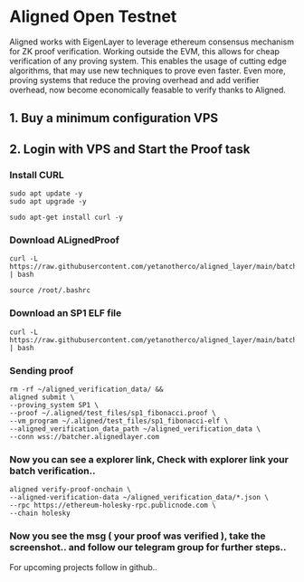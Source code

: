 # Aligned Open Testnet

Aligned works with EigenLayer to leverage ethereum consensus mechanism for ZK proof verification. Working outside the EVM, this allows for cheap verification of any proving system. This enables the usage of cutting edge algorithms, that may use new techniques to prove even faster. Even more, proving systems that reduce the proving overhead and add verifier overhead, now become economically feasable to verify thanks to Aligned.

## 1. Buy a minimum configuration VPS
## 2. Login with VPS and Start the Proof task

### Install CURL
```
sudo apt update -y
sudo apt upgrade -y
``` 
```
sudo apt-get install curl -y
```
### Download ALignedProof
```
curl -L https://raw.githubusercontent.com/yetanotherco/aligned_layer/main/batcher/aligned/install_aligned.sh | bash

```
```
source /root/.bashrc
```

### Download an SP1 ELF file

```
curl -L https://raw.githubusercontent.com/yetanotherco/aligned_layer/main/batcher/aligned/get_proof_test_files.sh | bash
```

### Sending proof

```
rm -rf ~/aligned_verification_data/ &&
aligned submit \
--proving_system SP1 \
--proof ~/.aligned/test_files/sp1_fibonacci.proof \
--vm_program ~/.aligned/test_files/sp1_fibonacci-elf \
--aligned_verification_data_path ~/aligned_verification_data \
--conn wss://batcher.alignedlayer.com
```

### Now you can see a explorer link, Check with explorer link your batch verification.. 

```
aligned verify-proof-onchain \
--aligned-verification-data ~/aligned_verification_data/*.json \
--rpc https://ethereum-holesky-rpc.publicnode.com \
--chain holesky
```


### Now you see the msg ( your proof was verified ), take the screenshot.. and follow our telegram group for further steps..

For upcoming projects follow in github..


